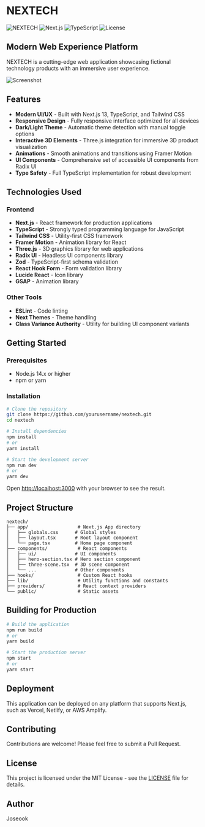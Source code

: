 # NEXTECH

![NEXTECH](https://img.shields.io/badge/NEXTECH-Modern%20Web%20Experience-blue)
![Next.js](https://img.shields.io/badge/Next.js-13.5.1-black)
![TypeScript](https://img.shields.io/badge/TypeScript-5.2.2-blue)
![License](https://img.shields.io/badge/License-MIT-green)

## Modern Web Experience Platform

NEXTECH is a cutting-edge web application showcasing fictional technology products with an immersive user experience.

![Screenshot](https://via.placeholder.com/800x400?text=NEXTECH+Screenshot)

## Features

- **Modern UI/UX** - Built with Next.js 13, TypeScript, and Tailwind CSS
- **Responsive Design** - Fully responsive interface optimized for all devices
- **Dark/Light Theme** - Automatic theme detection with manual toggle options
- **Interactive 3D Elements** - Three.js integration for immersive 3D product visualization
- **Animations** - Smooth animations and transitions using Framer Motion
- **UI Components** - Comprehensive set of accessible UI components from Radix UI
- **Type Safety** - Full TypeScript implementation for robust development

## Technologies Used

### Frontend
- **Next.js** - React framework for production applications
- **TypeScript** - Strongly typed programming language for JavaScript
- **Tailwind CSS** - Utility-first CSS framework
- **Framer Motion** - Animation library for React
- **Three.js** - 3D graphics library for web applications
- **Radix UI** - Headless UI components library
- **Zod** - TypeScript-first schema validation
- **React Hook Form** - Form validation library
- **Lucide React** - Icon library
- **GSAP** - Animation library

### Other Tools
- **ESLint** - Code linting
- **Next Themes** - Theme handling
- **Class Variance Authority** - Utility for building UI component variants

## Getting Started

### Prerequisites
- Node.js 14.x or higher
- npm or yarn

### Installation

```bash
# Clone the repository
git clone https://github.com/yourusername/nextech.git
cd nextech

# Install dependencies
npm install
# or
yarn install

# Start the development server
npm run dev
# or
yarn dev
```

Open [http://localhost:3000](http://localhost:3000) with your browser to see the result.

## Project Structure

```
nextech/
├── app/                  # Next.js App directory
│   ├── globals.css      # Global styles
│   ├── layout.tsx       # Root layout component
│   └── page.tsx         # Home page component
├── components/           # React components
│   ├── ui/              # UI components
│   ├── hero-section.tsx # Hero section component
│   ├── three-scene.tsx  # 3D scene component
│   └── ...              # Other components
├── hooks/                # Custom React hooks
├── lib/                  # Utility functions and constants
├── providers/            # React context providers
└── public/               # Static assets
```

## Building for Production

```bash
# Build the application
npm run build
# or
yarn build

# Start the production server
npm start
# or
yarn start
```

## Deployment

This application can be deployed on any platform that supports Next.js, such as Vercel, Netlify, or AWS Amplify.

## Contributing

Contributions are welcome! Please feel free to submit a Pull Request.

## License

This project is licensed under the MIT License - see the [LICENSE](LICENSE) file for details.

## Author

Joseook 
